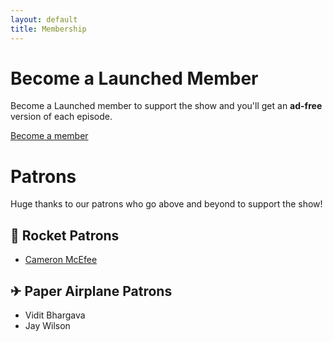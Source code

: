```yaml
---
layout: default
title: Membership
---
```

# Become a Launched Member

Become a Launched member to support the show and you'll get an **ad-free** version of each episode.

<div class="membership-button"><a href="https://patreon.com/launched">Become a member</a></div>

# Patrons
Huge thanks to our patrons who go above and beyond to support the show!

## 🚀 Rocket Patrons
* [Cameron McEfee](https://mastodon.social/@cameronmcefee)

## ✈ Paper Airplane Patrons  
* Vidit Bhargava
* Jay Wilson
